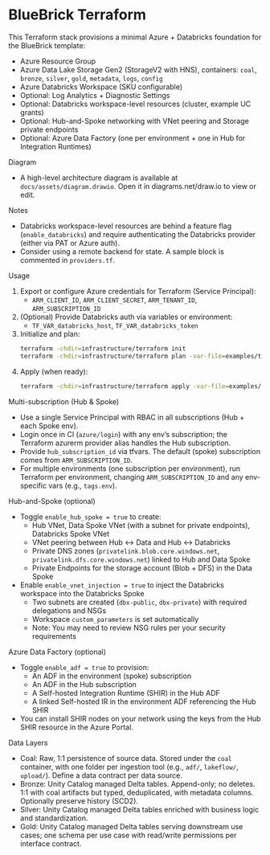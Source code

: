 # BlueBrick Terraform

This Terraform stack provisions a minimal Azure + Databricks foundation for the
BlueBrick template:

- Azure Resource Group
- Azure Data Lake Storage Gen2 (StorageV2 with HNS), containers: `coal`, `bronze`, `silver`, `gold`, `metadata`, `logs`, `config`
- Azure Databricks Workspace (SKU configurable)
- Optional: Log Analytics + Diagnostic Settings
- Optional: Databricks workspace-level resources (cluster, example UC grants)
- Optional: Hub-and-Spoke networking with VNet peering and Storage private endpoints
- Optional: Azure Data Factory (one per environment + one in Hub for Integration Runtimes)

Diagram
- A high-level architecture diagram is available at `docs/assets/diagram.drawio`.
  Open it in diagrams.net/draw.io to view or edit.

Notes
- Databricks workspace-level resources are behind a feature flag (`enable_databricks`)
  and require authenticating the Databricks provider (either via PAT or Azure auth).
- Consider using a remote backend for state. A sample block is commented in `providers.tf`.

Usage
1. Export or configure Azure credentials for Terraform (Service Principal):
   - `ARM_CLIENT_ID`, `ARM_CLIENT_SECRET`, `ARM_TENANT_ID`, `ARM_SUBSCRIPTION_ID`
2. (Optional) Provide Databricks auth via variables or environment:
   - `TF_VAR_databricks_host`, `TF_VAR_databricks_token`
3. Initialize and plan:
   ```bash
   terraform -chdir=infrastructure/terraform init
   terraform -chdir=infrastructure/terraform plan -var-file=examples/terraform.tfvars.example
   ```
4. Apply (when ready):
   ```bash
   terraform -chdir=infrastructure/terraform apply -var-file=examples/terraform.tfvars.example
   ```

Multi-subscription (Hub & Spoke)
- Use a single Service Principal with RBAC in all subscriptions (Hub + each Spoke env).
- Login once in CI (`azure/login`) with any env’s subscription; the Terraform azurerm provider alias handles the Hub subscription.
- Provide `hub_subscription_id` via tfvars. The default (spoke) subscription comes from `ARM_SUBSCRIPTION_ID`.
- For multiple environments (one subscription per environment), run Terraform per environment, changing `ARM_SUBSCRIPTION_ID` and any env-specific vars (e.g., `tags.env`).

Hub-and-Spoke (optional)
- Toggle `enable_hub_spoke = true` to create:
  - Hub VNet, Data Spoke VNet (with a subnet for private endpoints), Databricks Spoke VNet
  - VNet peering between Hub ↔ Data and Hub ↔ Databricks
  - Private DNS zones (`privatelink.blob.core.windows.net`, `privatelink.dfs.core.windows.net`) linked to Hub and Data Spoke
  - Private Endpoints for the storage account (Blob + DFS) in the Data Spoke
- Enable `enable_vnet_injection = true` to inject the Databricks workspace into the Databricks Spoke
  - Two subnets are created (`dbx-public`, `dbx-private`) with required delegations and NSGs
  - Workspace `custom_parameters` is set automatically
  - Note: You may need to review NSG rules per your security requirements

Azure Data Factory (optional)
- Toggle `enable_adf = true` to provision:
  - An ADF in the environment (spoke) subscription
  - An ADF in the Hub subscription
  - A Self-hosted Integration Runtime (SHIR) in the Hub ADF
  - A linked Self-hosted IR in the environment ADF referencing the Hub SHIR
- You can install SHIR nodes on your network using the keys from the Hub SHIR resource in the Azure Portal.

Data Layers
- Coal: Raw, 1:1 persistence of source data. Stored under the `coal` container, with one folder per ingestion tool (e.g., `adf/`, `lakeflow/`, `upload/`). Define a data contract per data source.
- Bronze: Unity Catalog managed Delta tables. Append-only; no deletes. 1:1 with coal artifacts but typed, deduplicated, with metadata columns. Optionally preserve history (SCD2).
- Silver: Unity Catalog managed Delta tables enriched with business logic and standardization.
- Gold: Unity Catalog managed Delta tables serving downstream use cases; one schema per use case with read/write permissions per interface contract.
